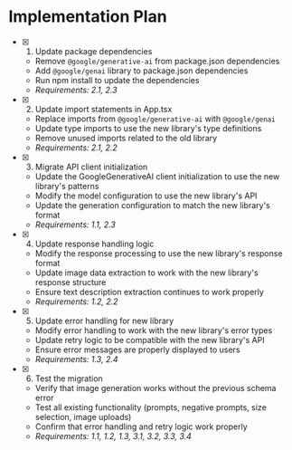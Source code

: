# Implementation Plan

- [x] 1. Update package dependencies
  - Remove `@google/generative-ai` from package.json dependencies
  - Add `@google/genai` library to package.json dependencies
  - Run npm install to update the dependencies
  - _Requirements: 2.1, 2.3_

- [x] 2. Update import statements in App.tsx
  - Replace imports from `@google/generative-ai` with `@google/genai`
  - Update type imports to use the new library's type definitions
  - Remove unused imports related to the old library
  - _Requirements: 2.1, 2.2_

- [x] 3. Migrate API client initialization
  - Update the GoogleGenerativeAI client initialization to use the new library's patterns
  - Modify the model configuration to use the new library's API
  - Update the generation configuration to match the new library's format
  - _Requirements: 1.1, 2.3_

- [x] 4. Update response handling logic
  - Modify the response processing to use the new library's response format
  - Update image data extraction to work with the new library's response structure
  - Ensure text description extraction continues to work properly
  - _Requirements: 1.2, 2.2_

- [x] 5. Update error handling for new library
  - Modify error handling to work with the new library's error types
  - Update retry logic to be compatible with the new library's API
  - Ensure error messages are properly displayed to users
  - _Requirements: 1.3, 2.4_

- [x] 6. Test the migration
  - Verify that image generation works without the previous schema error
  - Test all existing functionality (prompts, negative prompts, size selection, image uploads)
  - Confirm that error handling and retry logic work properly
  - _Requirements: 1.1, 1.2, 1.3, 3.1, 3.2, 3.3, 3.4_

